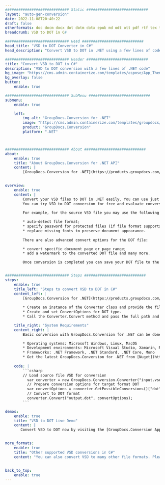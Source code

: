 ```yaml
---
############################# Static ############################
layout: "auto-gen-conversion"
date: 2022-11-08T20:40:22
draft: false
otherformats: doc docm docx dot dotm dotx epub md odt ott pdf rtf tex txt vdx vsdm vsdx vssm vssx vstm vstx vsx vtx xps
breadcrumb: VSD to DOT in C#

############################# Head ############################
head_title: "VSD to DOT Converter in C#"
head_description: "Convert VSD to DOT in .NET using a few lines of code. Use the GroupDocs Document Conversion API to convert over 160 file formats."

############################# Header ############################
title: "Convert VSD to DOT in C#"
description: "VSD to DOT conversion with a few lines of .NET code"
bg_image: "https://cms.admin.containerize.com/templates/aspose/App_Themes/V3/images/bg/header1.png"
bg_overlay: false
button:
    enable: true

############################# SubMenu ############################
submenu:
    enable: true

    left:
        img_alt: "GroupDocs.Conversion for .NET"
        image: "https://cms.admin.containerize.com/templates/groupdocs/images/product-logos/90x90-noborder/groupdocs-conversion-net.png"
        product: "GroupDocs.Conversion"
        platform: ".NET"



############################# About ############################
about:
    enable: true
    title: "About GroupDocs.Conversion for .NET API"
    content: |
        [GroupDocs.Conversion for .NET](https://products.groupdocs.com/conversion/net/) can be used to convert Microsoft Word, Excel, PowerPoint, PDF, Visio and other formats. GroupDocs.Conversion is a standalone API that is suitable for back-end and internal systems where high performance is required. It does not depend on any software such as Microsoft or Open Office.
    

overview:
    enable: true
    content: |
        Convert your VSD files to DOT in .NET easily. You can use just a couple of C# code lines in any platform of your choice like - Windows, Linux, macOS.
        You can try VSD to DOT conversion for free and evaluate conversion results quality.  Along with simple file conversion scenarios you can try more advanced options for loading source VSD file and for saving output DOT result. 
        
        For example, for the source VSD file you may use the following load options:

        * auto-detect file format;
        * specify password for protected files (if file format supports it);
        * replace missing fonts to preserve document appearance.
        
        There are also advanced convert options for the DOT file:

        * convert specific document page or page range;
        * add a watermark to the converted DOT file and many more.

        Once conversion is completed you can save your DOT file to the local file path or any third-party storage like FTP, Amazon S3, Google Drive, Dropbox etc. Please note - to convert VSD to DOT there is no need for any additional software installed - like MS Office, Open Office, Adobe Acrobat Reader etc.


############################# Steps ############################
steps:
    enable: true
    title_left: "Steps to convert VSD to DOT in C#"
    content_left: |
        [GroupDocs.Conversion for .NET](https://products.groupdocs.com/conversion/net/) makes it easy for developers to convert a VSD file to DOT with a few lines of code.
        
        * Create an instance of the Converter class and provide the file VSD with the full path
        * Create and set ConvertOptions for DOT type.
        * Call the Converter.Convert method and pass the full path and format (DOT) as a parameter

    title_right: "System Requirements"
    content_right: |
        Basic conversion with GroupDocs.Conversion for .NET can be done in just a few simple steps. Our APIs are supported on all major platforms and operating systems. Before executing the code below, make sure you have the following prerequisites installed on your system.

        * Operating systems: Microsoft Windows, Linux, MacOS
        * Development environments: Microsoft Visual Studio, Xamarin, MonoDevelop
        * Frameworks: .NET Framework, .NET Standard, .NET Core, Mono
        * Get the latest GroupDocs.Conversion for .NET from [Nuget](https://www.nuget.org/packages/groupdocs.conversion)
         
    code: |
        ```csharp    
        // Load source file VSD for conversion
          var converter = new GroupDocs.Conversion.Converter("input.vsd");
          // Prepare conversion options for target format DOT
          var convertOptions = converter.GetPossibleConversions()["dot"].ConvertOptions;
          // Convert to DOT format
          converter.Convert("output.dot", convertOptions);
        ```

demos:
    enable: true
    title: "VSD to DOT Live Demo"
    content: |
       Convert VSD to DOT now by visiting the [GroupDocs.Conversion App](https://products.groupdocs.app/conversion/family) website. Online demo has the following advantages
          

more_formats:
    enable: true
    title: "Other supported VSD conversions in C#"
    content: "You can also convert VSD to many other file formats. Please see the list below."
       
       
back_to_top:
    enable: true
---
```


